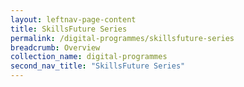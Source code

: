 ```yaml
---
layout: leftnav-page-content
title: SkillsFuture Series
permalink: /digital-programmes/skillsfuture-series
breadcrumb: Overview
collection_name: digital-programmes
second_nav_title: "SkillsFuture Series"
---
```

